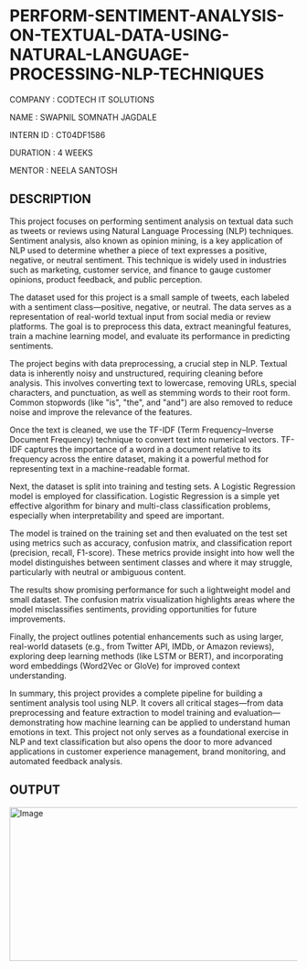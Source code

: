 # PERFORM-SENTIMENT-ANALYSIS-ON-TEXTUAL-DATA-USING-NATURAL-LANGUAGE-PROCESSING-NLP-TECHNIQUES

COMPANY : CODTECH IT SOLUTIONS

NAME : SWAPNIL SOMNATH JAGDALE

INTERN ID : CT04DF1586

DURATION : 4 WEEKS

MENTOR : NEELA SANTOSH

## DESCRIPTION

This project focuses on performing sentiment analysis on textual data such as tweets or reviews using Natural Language Processing (NLP) techniques. Sentiment analysis, also known as opinion mining, is a key application of NLP used to determine whether a piece of text expresses a positive, negative, or neutral sentiment. This technique is widely used in industries such as marketing, customer service, and finance to gauge customer opinions, product feedback, and public perception.

The dataset used for this project is a small sample of tweets, each labeled with a sentiment class—positive, negative, or neutral. The data serves as a representation of real-world textual input from social media or review platforms. The goal is to preprocess this data, extract meaningful features, train a machine learning model, and evaluate its performance in predicting sentiments.

The project begins with data preprocessing, a crucial step in NLP. Textual data is inherently noisy and unstructured, requiring cleaning before analysis. This involves converting text to lowercase, removing URLs, special characters, and punctuation, as well as stemming words to their root form. Common stopwords (like "is", "the", and "and") are also removed to reduce noise and improve the relevance of the features.

Once the text is cleaned, we use the TF-IDF (Term Frequency–Inverse Document Frequency) technique to convert text into numerical vectors. TF-IDF captures the importance of a word in a document relative to its frequency across the entire dataset, making it a powerful method for representing text in a machine-readable format.

Next, the dataset is split into training and testing sets. A Logistic Regression model is employed for classification. Logistic Regression is a simple yet effective algorithm for binary and multi-class classification problems, especially when interpretability and speed are important.

The model is trained on the training set and then evaluated on the test set using metrics such as accuracy, confusion matrix, and classification report (precision, recall, F1-score). These metrics provide insight into how well the model distinguishes between sentiment classes and where it may struggle, particularly with neutral or ambiguous content.

The results show promising performance for such a lightweight model and small dataset. The confusion matrix visualization highlights areas where the model misclassifies sentiments, providing opportunities for future improvements.

Finally, the project outlines potential enhancements such as using larger, real-world datasets (e.g., from Twitter API, IMDb, or Amazon reviews), exploring deep learning methods (like LSTM or BERT), and incorporating word embeddings (Word2Vec or GloVe) for improved context understanding.

In summary, this project provides a complete pipeline for building a sentiment analysis tool using NLP. It covers all critical stages—from data preprocessing and feature extraction to model training and evaluation—demonstrating how machine learning can be applied to understand human emotions in text. This project not only serves as a foundational exercise in NLP and text classification but also opens the door to more advanced applications in customer experience management, brand monitoring, and automated feedback analysis.


## OUTPUT


<img width="601" height="269" alt="Image" src="https://github.com/user-attachments/assets/330a4491-f2df-4ba0-ae42-ad983ea1f691" />









